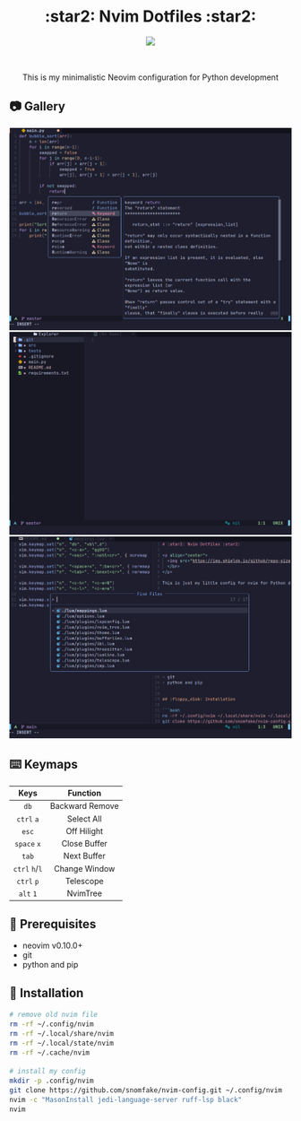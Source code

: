 <h1 align="center">:star2: Nvim Dotfiles :star2:</h1>

<p align="center">
  <img src="https://img.shields.io/github/repo-size/snomfake/bspwm-dotfiles?style=for-the-badge">
  </br>
</p>

<br>

<p align="center">This is my minimalistic Neovim configuration for Python development</p>

## :camera: Gallery

![gallery](/screenshots/1.png)
![gallery](/screenshots/2.png)
![gallery](/screenshots/3.png)


## :keyboard: Keymaps

| Keys | Function |
| :--: | :------: |
| `db` | Backward Remove |
| `ctrl` `a` | Select All |
| `esc` | Off Hilight |
| `space` `x` | Close Buffer |
| `tab` | Next Buffer |
| `ctrl` `h`/`l` | Change Window |
| `ctrl` `p` | Telescope |
| `alt` `1` | NvimTree |


## :bookmark_tabs: Prerequisites
- neovim v0.10.0+
- git
- python and pip


## :floppy_disk: Installation

```bash
# remove old nvim file
rm -rf ~/.config/nvim
rm -rf ~/.local/share/nvim
rm -rf ~/.local/state/nvim
rm -rf ~/.cache/nvim

# install my config
mkdir -p .config/nvim
git clone https://github.com/snomfake/nvim-config.git ~/.config/nvim
nvim -c "MasonInstall jedi-language-server ruff-lsp black"
nvim
```
